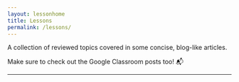 ```yaml
---
layout: lessonhome
title: Lessons
permalink: /lessons/
---
```


A collection of reviewed topics covered in some concise, blog-like articles.

Make sure to check out the Google Classroom posts too! 📬

---

